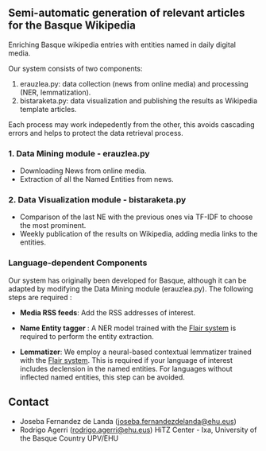 ## Semi-automatic generation of relevant articles for the Basque Wikipedia


Enriching Basque wikipedia entries with entities named in daily digital media.

Our system consists of two components:

1. erauzlea.py: data collection (news from online media) and processing (NER, lemmatization).
2. bistaraketa.py: data visualization and publishing the results as Wikipedia template articles.

Each process may work indepedently from the other, this avoids cascading errors and helps to protect the data retrieval process.

### 1. Data Mining module - erauzlea.py

+ Downloading News from online media.
+ Extraction of all the Named Entities from news. 

### 2. Data Visualization module - bistaraketa.py

+ Comparison of the last NE with the previous ones via TF-IDF to choose the most prominent.
+ Weekly publication of the results on Wikipedia, adding media links to the entities.

### Language-dependent Components

Our system has originally been developed for Basque, although it can be adapted by modifying the Data Mining module (erauzlea.py). The following steps are required :  

+ **Media RSS feeds**: Add the RSS addresses of interest.

+ **Name Entity tagger** : A NER model trained with the [Flair system](https://github.com/flairNLP/flair) is required to perform the entity extraction.
+ **Lemmatizer**: We employ a neural-based contextual lemmatizer trained with the [Flair system](https://github.com/flairNLP/flair). This is required if your language of interest includes declension in the named entities. For languages without inflected named entities, this step can be avoided.

## Contact

+ Joseba Fernandez de Landa (joseba.fernandezdelanda@ehu.eus)
+ Rodrigo Agerri (rodrigo.agerri@ehu.eus)
HiTZ Center - Ixa, University of the Basque Country UPV/EHU
